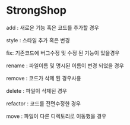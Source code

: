 # StrongShop
add : 새로운 기능 혹은 코드를 추가할 경우

style : 스타일 추가 혹은 변경

fix: 기존코드에 버그수정 및 수정 된 기능이 있을경우

rename : 파일이름 및 명시된 이름이 변경 되었을 경우

remove : 코드가 삭제 된 경우사용

delete : 파일이 삭제된 경우

refactor : 코드를 전면수정한 경우

move : 파일이 다른 디렉토리로 이동했을 경우

